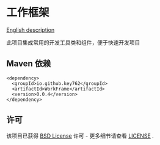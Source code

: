 # 工作框架

[English description](README_EN.md)

此项目集成常用的开发工具类和组件，便于快速开发项目

## Maven 依赖

```maven
<dependency>
  <groupId>io.github.key762</groupId>
  <artifactId>WorkFrame</artifactId>
  <version>0.0.4</version>
</dependency>
```

## 许可

该项目已获得 [BSD License](https://opensource.org/licenses/bsd-license.php) 许可 - 更多细节请查看 [LICENSE](https://github.com/key762/WorkFrame/blob/main/LICENSE) .
